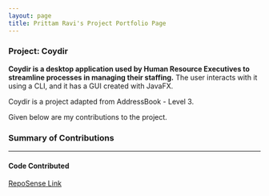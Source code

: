 ```yaml
---
layout: page
title: Prittam Ravi's Project Portfolio Page
---
```


### Project: Coydir

**Coydir is a desktop application used by Human Resource Executives to streamline processes in managing their staffing.** 
The user interacts with it using a CLI, and it has a GUI created with JavaFX.

Coydir is a project adapted from AddressBook - Level 3.

Given below are my contributions to the project.

### Summary of Contributions

---
#### Code Contributed
[RepoSense Link](https://nus-cs2103-ay2223s1.github.io/tp-dashboard/?search=&sort=groupTitle&sortWithin=title&timeframe=commit&mergegroup=&groupSelect=groupByRepos&breakdown=true&checkedFileTypes=docs~functional-code~test-code~other&since=2022-09-16&tabOpen=true&tabType=authorship&zFR=false&tabAuthor=prit3010&tabRepo=AY2223S1-CS2103T-T15-1%2Ftp%5Bmaster%5D&authorshipIsMergeGroup=false&authorshipFileTypes=docs~functional-code~test-code~other&authorshipIsBinaryFileTypeChecked=false&authorshipIsIgnoredFilesChecked=false)
